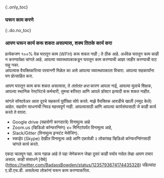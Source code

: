 {:.only_toc} 
 ### घरून काम करणे

 {:.do.no_toc} 
 ### आपण घरून कार्य करू शकत असल्यास, शक्य तितके कार्य करा 

 प्रत्येकजण १००% वेळ घरातून काम (WFH) करू शकत नाही ; ते ठीक आहे. अर्धवेळ घरातून काम काही न करण्यापेक्षा चांगले आहे. आपल्या व्यवस्थापकाकडून घरातून काम करण्याची आज्ञा जाहीर करण्याची वाट पाहू नका.  
 आपल्यास वैयक्तिकरित्या परवानगी मिळेल का असे आपल्या व्यवस्थापकाला विचारा. आपल्या सहकार्यांना पण प्रोत्साहित करा. 

 आपण घरातून काम करू शकत असल्यास, ते *तंतोतंत करा* कारण आपला नाई, आपल्या मुलाचे शिक्षक, आपल्या स्थानिक रेस्टॉरंटचे कर्मचारी, तुमचा बरीस्टा आणि आपले डॉक्टर इत्यादी करू शकत नाहीत. 

 चांगले सॉफ्टवेअर आता दूरचे सहकार्य पूर्वीपेक्षा सोपे करते. माझे वैयक्तिक आवडीचे खाली (नमूद केले) आहेत. सहयोग साधनांची निवड महत्त्वपूर्ण नाही. आपल्यासाठी आणि आपल्या कार्यसंघासाठी जे काही कार्य करते ते वापरा. 

 - Google drive (सहयोगी कागदपत्रे) विनामूल्य आहे 
 - Zoom.us (व्हिडिओ कॉन्फरन्सिंग) ४० मिनिटांपर्यंत विनामूल्य आहे, 
 - Slack/Gitter (विनामूल्य इन्स्टंट मेसेजिंग). 
 - स्काईप (Skype) देखील विनामूल्य आहे आणि एकावेळी २ लोकांसह व्हिडिओ कॉन्फरन्सिंगसाठी चांगले कार्य करते. 

 एकदा चालवून पहा. काय गहाळ आहे ते पहा जेणेकरून जेव्हा दुसरं काही पर्याय नसेल तेव्हा आपण तयार असाल. काही संसाधने [येथे] (https://twitter.com/BadassBowden/status/1235793674174435328) पहिल्यांदा ए.डी.एच.डी. असलेल्या लोकांनां घरून काम करण्याकरिता. 
